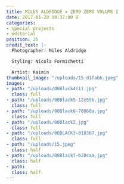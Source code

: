 ```yaml
---
title: MILES ALDRIDGE x ZERO ZERO VOLUME I
date: 2017-01-20 19:37:00 Z
categories:
- special projects
- editorial
position: 25
credit_text: |-
  Photographer: Miles Aldridge

  Styling: Nicola Formichetti

  Artist: Kaimin
thumbnail_image: "/uploads/15-d1fab6.jpeg"
images:
- path: "/uploads/00Black4(1).jpg"
  class: full
- path: "/uploads/00Black5-12e55b.jpg"
  class: full
- path: "/uploads/00Black6-78060a.jpg"
  class: full
- path: "/uploads/00Black2.jpg"
  class: full
- path: "/uploads/00BLACK3-018367.jpg"
  class: full
- path: "/uploads/15.jpeg"
  class: half
- path: "/uploads/00Black7-b20caa.jpg"
  class: half
- path: 
  class: half
---
```


